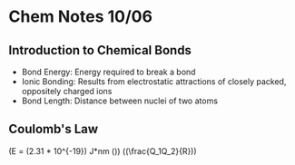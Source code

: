 # Chem Notes 10/06

## Introduction to Chemical Bonds

- Bond Energy: Energy required to break a bond
- Ionic Bonding: Results from electrostatic attractions of closely packed, oppositely charged ions
- Bond Length: Distance between nuclei of two atoms

## Coulomb's Law

\(E = (2.31 * 10^{-19}\) J*nm \()\) \((\frac{Q_1Q_2}{R})\)
